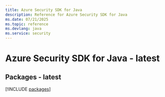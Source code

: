 ```yaml
---
title: Azure Security SDK for Java
description: Reference for Azure Security SDK for Java
ms.date: 07/21/2025
ms.topic: reference
ms.devlang: java
ms.service: security
---
```

# Azure Security SDK for Java - latest
## Packages - latest
[!INCLUDE [packages](security-index.md)]